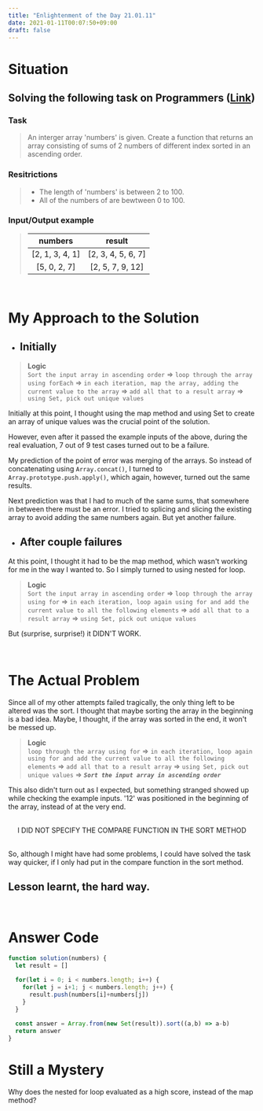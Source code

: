 ```yaml
---
title: "Enlightenment of the Day 21.01.11"
date: 2021-01-11T00:07:50+09:00
draft: false
---
```

# Situation
## Solving the following task on Programmers ([Link](https://programmers.co.kr/learn/courses/30/lessons/68644))

### Task
>An interger array 'numbers' is given. Create a function that returns an array consisting of sums of 2 numbers of different index sorted in an ascending order.

### Resitrictions
>* The length of 'numbers' is between 2 to 100.
>* All of the numbers of are bewtween 0 to 100.

### Input/Output example
>|numbers|result|
>|:-------:|:------:|
>|[2, 1, 3, 4, 1]|[2, 3, 4, 5, 6, 7]|
>|[5, 0, 2, 7]|[2, 5, 7, 9, 12]|

<br>

# My Approach to the Solution
* ## Initially

> **Logic** <br> `Sort the input array in ascending order` => `loop through the array using forEach` => `in each iteration, map the array, adding the current value to the array` => `add all that to a result array` => `using Set, pick out unique values`

Initially at this point, I thought using the map method and using Set to create an array of unique values was the crucial point of the solution.

However, even after it passed the example inputs of the above, during the real evaluation, 7 out of 9 test cases turned out to be a failure.

My prediction of the point of error was merging of the arrays. So instead of  concatenating using `Array.concat()`, I turned to `Array.prototype.push.apply()`, which again, however, turned out the same results.

Next prediction was that I had to much of the same sums, that somewhere in between there must be an error. I tried to splicing and slicing the existing array to avoid adding the same numbers again. But yet another failure.

* ## After couple failures
At this point, I thought it had to be the map method, which wasn't working for me in the way I wanted to. So I simply turned to using nested for loop. 

> **Logic** <br> `Sort the input array in ascending order` => `loop through the array using for` => `in each iteration, loop again using for and add the current value to all the following elements` => `add all that to a result array` => `using Set, pick out unique values`

But (surprise, surprise!) it DIDN'T WORK.

<br>

# The Actual Problem

Since all of my other attempts failed tragically, the only thing left to be altered was the sort. I thought that maybe sorting the array in the beginning is a bad idea. Maybe, I thought, if the array was sorted in the end, it won't be messed up.
> **Logic** <br> `loop through the array using for` => `in each iteration, loop again using for and add the current value to all the following elements` => `add all that to a result array` => `using Set, pick out unique values` => ***`Sort the input array in ascending order`***

This also didn't turn out as I expected, but something stranged showed up while checking the example inputs. '12' was positioned in the beginning of the array, instead of at the very end.

<br>

<div align=center>I DID NOT SPECIFY THE COMPARE FUNCTION IN THE SORT METHOD</div>

<br>

So, although I might have had some problems, I could have solved the task way quicker, 
if I only had put in the compare function in the sort method.

## **Lesson learnt, the hard way.**

<br>

# Answer Code

```javascript
function solution(numbers) {
  let result = []

  for(let i = 0; i < numbers.length; i++) {
    for(let j = i+1; j < numbers.length; j++) {
      result.push(numbers[i]+numbers[j])
    }
  }
  
  const answer = Array.from(new Set(result)).sort((a,b) => a-b)
  return answer
}
```

# Still a Mystery
Why does the nested for loop evaluated as a high score, instead of the map method?